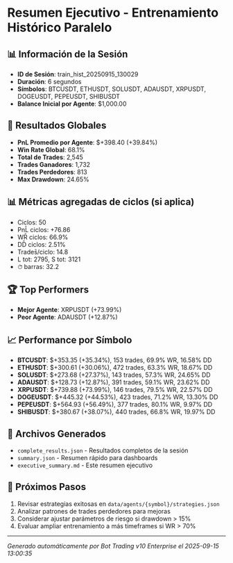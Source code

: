 # Resumen Ejecutivo - Entrenamiento Histórico Paralelo

## 📊 Información de la Sesión
- **ID de Sesión**: train_hist_20250915_130029
- **Duración**: 6 segundos
- **Símbolos**: BTCUSDT, ETHUSDT, SOLUSDT, ADAUSDT, XRPUSDT, DOGEUSDT, PEPEUSDT, SHIBUSDT
- **Balance Inicial por Agente**: $1,000.00

## 🎯 Resultados Globales
- **PnL Promedio por Agente**: $+398.40 (+39.84%)
- **Win Rate Global**: 68.1%
- **Total de Trades**: 2,545
- **Trades Ganadores**: 1,732
- **Trades Perdedores**: 813
- **Max Drawdown**: 24.65%

## 📊 Métricas agregadas de ciclos (si aplica)
- Ciclos: 50
- PnL̄ ciclos: +76.86
- WR̄ ciclos: 66.9%
- DD̄ ciclos: 2.51%
- Trades̄/ciclo: 14.8
- L tot: 2795, S tot: 3121
- ⏱̄ barras: 32.2


## 🏆 Top Performers
- **Mejor Agente**: XRPUSDT (+73.99%)
- **Peor Agente**: ADAUSDT (+12.87%)

## 📈 Performance por Símbolo
- **BTCUSDT**: $+353.35 (+35.34%), 153 trades, 69.9% WR, 16.58% DD
- **ETHUSDT**: $+300.61 (+30.06%), 472 trades, 63.3% WR, 18.67% DD
- **SOLUSDT**: $+273.68 (+27.37%), 143 trades, 57.3% WR, 24.65% DD
- **ADAUSDT**: $+128.73 (+12.87%), 391 trades, 59.1% WR, 23.62% DD
- **XRPUSDT**: $+739.88 (+73.99%), 146 trades, 79.5% WR, 22.57% DD
- **DOGEUSDT**: $+445.32 (+44.53%), 423 trades, 71.2% WR, 13.30% DD
- **PEPEUSDT**: $+564.93 (+56.49%), 377 trades, 80.1% WR, 9.97% DD
- **SHIBUSDT**: $+380.67 (+38.07%), 440 trades, 66.8% WR, 19.97% DD

## 📁 Archivos Generados
- `complete_results.json` - Resultados completos de la sesión
- `summary.json` - Resumen rápido para dashboards
- `executive_summary.md` - Este resumen ejecutivo

## 🎯 Próximos Pasos
1. Revisar estrategias exitosas en `data/agents/{symbol}/strategies.json`
2. Analizar patrones de trades perdedores para mejoras
3. Considerar ajustar parámetros de riesgo si drawdown > 15%
4. Evaluar ampliar entrenamiento a más timeframes si WR > 70%

---
*Generado automáticamente por Bot Trading v10 Enterprise el 2025-09-15 13:00:35*
